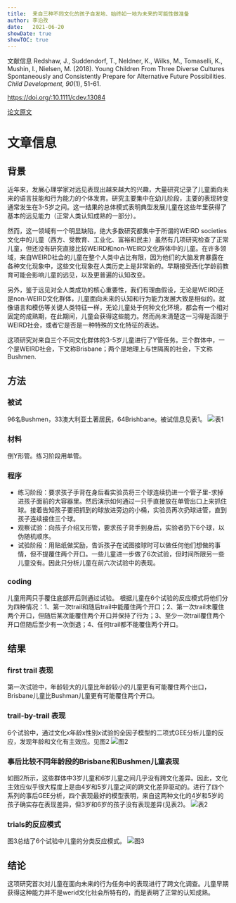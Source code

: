 ```yaml
---
title:  来自三种不同文化的孩子自发地、始终如一地为未来的可能性做准备
author: 李沿孜
date:   2021-06-20
showDate: true 
showTOC: true
---
```

文献信息 Redshaw, J., Suddendorf, T., Neldner, K., Wilks, M., Tomaselli, K., Mushin, I., Nielsen, M. (2018). Young Children From Three Diverse Cultures Spontaneously and Consistently Prepare for Alternative Future Possibilities. *Child Development, 90*(1), 51-61.

https://doi.org/:10.1111/cdev.13084 

[论文原文](../Source_Files/2021-06-20-LYZ2.pdf)

# 文章信息
## 背景
近年来，发展心理学家对远见表现出越来越大的兴趣，大量研究记录了儿童面向未来的语言技能和行为能力的个体发育。研究主要集中在幼儿阶段，主要的表现转变通常发生在3-5岁之间。这一结果的总体模式表明典型发展儿童在这些年里获得了基本的远见能力（正常人类认知成熟的一部分）。

然而，这一领域有一个明显缺陷，绝大多数研究都集中于所谓的WEIRD societies文化中的儿童（西方、受教育、工业化、富裕和民主）虽然有几项研究检查了正常儿童，但还没有研究直接比较WEIRD和non-WEIRD文化群体中的儿童。在许多领域，来自WEIRD社会的儿童在整个人类中占比有限，因为他们的大脑发育暴露在各种文化现象中，这些文化现象在人类历史上是非常新的。早期接受西化学龄前教育可能会影响儿童的远见，以及更普遍的认知改变。

另外，鉴于远见对全人类成功的核心重要性，我们有理由假设，无论是WEIRD还是non-WEIRD文化群体，儿童面向未来的认知和行为能力发展大致是相似的。就像语言和模仿等关键人类特征一样，无论儿童处于何种文化环境，都会有一个相对固定的成熟期，在此期间，儿童会获得这些能力。然而尚未清楚这一习得是否限于WEIRD社会，或者它是否是一种特殊的文化特征的表达。

这项研究对来自三个不同文化群体的3-5岁儿童进行了Y管任务。三个群体中，一个是WEIRD社会，下文称Brisbane；两个是地理上与世隔离的社会，下文称Bushmen.
## 方法
### 被试
96名Bushmen，33澳大利亚土著居民，64Brishbane。被试信息见表1。
![表1](../Supporting_Information/2021-06-20-LYZ1-Table1.png) 

### 材料
倒Y形管。练习阶段用单管。
### 程序
- 练习阶段：要求孩子手背在身后看实验员将三个球连续扔进一个管子里-求掉进孩子面前的大容器里。然后演示如何通过一只手直接放在单管出口上来抓住球。接着告知孩子要把抓到的球放进旁边的小桶，实验员再次扔球进管，直到孩子连续接住三个球。
- 观察试验：向孩子介绍叉形管，要求孩子背手到身后，实验者扔下6个球，以伪随机顺序。
- 试验阶段：用贴纸做奖励，告诉孩子在试图接球时可以做任何他们想做的事情，但不提覆住两个开口。一些儿童进一步做了6次试验，但时间所限另一些儿童没有。因此只分析儿童在前六次试验中的表现。
### coding
儿童用两只手覆住底部开后则通过试验。
根据儿童在6个试验的反应模式将他们分为四种情况：1、第一次trail和随后trail中能覆住两个开口；2、第一次trail未覆住两个开口，但随后某次能覆住两个开口并保持了行为；3、至少一次trail覆住两个开口但随后至少有一次倒退；4、任何trail都不能覆住两个开口。
## 结果
### first trail 表现
第一次试验中，年龄较大的儿童比年龄较小的儿童更有可能覆住两个出口，Brisbane儿童比Bushman儿童更有可能覆住两个开口。
### trail-by-trail 表现
6个试验中，通过文化x年龄x性别x试验的全因子模型的二项式GEE分析儿童的反应，发现年龄和文化有主效应。见图2
![图2](../Supporting_Information/2021-06-20-LYZ1-Fig2.png)
### 事后比较不同年龄段的Brisbane和Bushmen儿童表现
如图2所示，这些群体中3岁儿童和6岁儿童之间几乎没有跨文化差异。因此，文化主效应似乎很大程度上是由4岁和5岁儿童之间的跨文化差异驱动的。进行了四个系列的事后GEE分析，四个表现最好的模型表明，来自这两种文化的4岁和5岁的孩子确实存在表现差异，但3岁和6岁的孩子没有表现差异(见表2)。
![表2](../Supporting_Information/2021-06-20-LYZ1-Table2.png)
### trials的反应模式
图3总结了6个试验中儿童的分类反应模式。
![图3](../Supporting_Information/2021-06-20-LYZ1-Fig3.png)
## 结论
这项研究首次对儿童在面向未来的行为任务中的表现进行了跨文化调查。儿童早期获得这种能力并不是werid文化社会所特有的，而是表明了正常的认知成熟。

